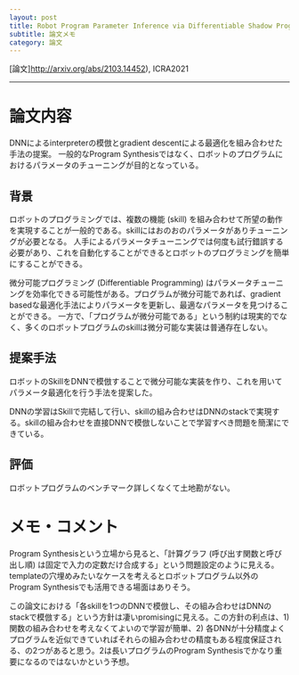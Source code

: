 ```yaml
---
layout: post
title: Robot Program Parameter Inference via Differentiable Shadow Program Inversion メモ
subtitle: 論文メモ
category: 論文
---
```


[論文]http://arxiv.org/abs/2103.14452), ICRA2021

---

論文内容
===

DNNによるinterpreterの模倣とgradient descentによる最適化を組み合わせた手法の提案。
一般的なProgram Synthesisではなく、ロボットのプログラムにおけるパラメータのチューニングが目的となっている。


背景
---

ロボットのプログラミングでは、複数の機能 (skill) を組み合わせて所望の動作を実現することが一般的である。skillにはおのおのパラメータがありチューニングが必要となる。
人手によるパラメータチューニングでは何度も試行錯誤する必要があり、これを自動化することができるとロボットのプログラミングを簡単にすることができる。

微分可能プログラミング (Differentiable Programming) はパラメータチューニングを効率化できる可能性がある。プログラムが微分可能であれば、gradient basedな最適化手法によりパラメータを更新し、最適なパラメータを見つけることができる。
一方で、「プログラムが微分可能である」という制約は現実的でなく、多くのロボットプログラムのskillは微分可能な実装は普通存在しない。


提案手法
---

ロボットのSkillをDNNで模倣することで微分可能な実装を作り、これを用いてパラメータ最適化を行う手法を提案した。

DNNの学習はSkillで完結して行い、skillの組み合わせはDNNのstackで実現する。skillの組み合わせを直接DNNで模倣しないことで学習すべき問題を簡潔にできている。


評価
---

ロボットプログラムのベンチマーク詳しくなくて土地勘がない。



メモ・コメント
===

Program Synthesisという立場から見ると、「計算グラフ (呼び出す関数と呼び出し順) は固定で入力の定数だけ合成する」という問題設定のように見える。
templateの穴埋めみたいなケースを考えるとロボットプログラム以外のProgram Synthesisでも活用できる場面はありそう。

この論文における「各skillを1つのDNNで模倣し、その組み合わせはDNNのstackで模倣する」という方針は凄いpromisingに見える。この方針の利点は、1) 関数の組み合わせを考えなくてよいので学習が簡単、2) 各DNNが十分精度よくプログラムを近似できていればそれらの組み合わせの精度もある程度保証される、の2つがあると思う。2は長いプログラムのProgram Synthesisでかなり重要になるのではないかという予想。
